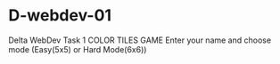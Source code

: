 # D-webdev-01
Delta WebDev Task 1
COLOR TILES GAME
Enter your name and choose mode (Easy(5x5) or Hard Mode(6x6))
